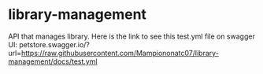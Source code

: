# library-management
API that manages library.
 Here is the link to see this test.yml file on swagger UI: petstore.swagger.io/?url=https://raw.githubusercontent.com/Mampiononatc07/library-management/docs/test.yml
